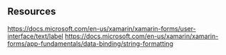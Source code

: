 ﻿

## Resources
https://docs.microsoft.com/en-us/xamarin/xamarin-forms/user-interface/text/label
https://docs.microsoft.com/en-us/xamarin/xamarin-forms/app-fundamentals/data-binding/string-formatting